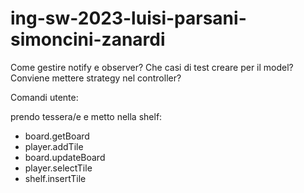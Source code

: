 # ing-sw-2023-luisi-parsani-simoncini-zanardi

Come gestire notify e observer?
Che casi di test creare per il model?
Conviene mettere strategy nel controller?



Comandi utente: 

prendo tessera/e e metto nella shelf:
- board.getBoard
- player.addTile
- board.updateBoard
- player.selectTile
- shelf.insertTile
